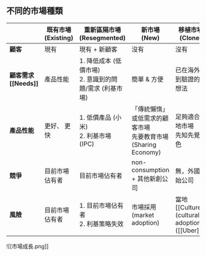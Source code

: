 ## 不同的市場種類

|                   | **既有市場 (Existing)** | **重新區隔市場 (Resegmented)**                | **新市場 (New)**                                | **移植市場 (Clone)**                             |
| ----------------- | ------------------- | --------------------------------------- | -------------------------------------------- | -------------------------------------------- |
| **顧客**            | 現有                  | 現有 + 新顧客                                | 沒有                                           | 沒有                                           |
| **顧客需求[[Needs]]** | 產品性能                | 1. 降低成本 (低價市場) <br> 2. 意識到的問題/需求 (利基市場) | 簡單 & 方便                                      | 已在海外得到驗證的新想法                                 |
| **產品性能**          | 更好、 更快              | 1. 低價產品 (小米) <br> 2. 利基市場 (IPC)         | 「傳統懶惰」或低需求的顧客市場<br> 先要教育市場 (Sharing Economy) | 足夠適合當地市場<br> 先知先覺角色                          |
| **競爭**            | 目前市場佔有者             | 目前市場佔有者                                 | non-consumption + 其他新創公司                     | 無，外國創始公司                                     |
| **風險**            | 目前市場佔有者             | 1. 目前市場佔有者<br> 2. 利基策略失效                | 市場採用 (market adoption)                       | 當地[[Culture]] (cultural adoption) ([[Uber]]) |

![[市場成長.png]]
